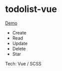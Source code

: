 # todolist-vue

[Demo](https://judy50024.github.io/todolist-vue/)


- Create 
- Read
- Update
- Delete
- Star

Tech: Vue / SCSS
